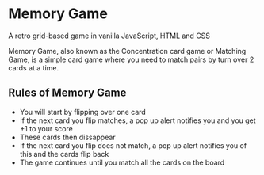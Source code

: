 # Memory Game
A retro grid-based game in vanilla JavaScript, HTML and CSS

Memory Game, also known as the Concentration card game or Matching Game, is a simple card game where you need to match pairs by turn over 2 cards at a time.


## Rules of Memory Game
- You will start by flipping over one card
- If the next card you flip matches, a pop up alert notifies you and you get +1 to your score
- These cards then dissappear
- If the next card you flip does not match, a pop up alert notifies you of this and the cards flip back
- The game continues until you match all the cards on the board
